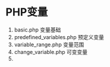 # PHP变量

1. basic.php 变量基础
2. predefined_variables.php 预定义变量
3. variable_range.php 变量范围
4. change_variable.php 可变变量
5. 
